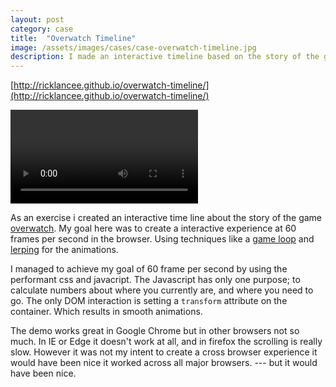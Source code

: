 ```yaml
---
layout: post
category: case
title:  "Overwatch Timeline"
image: /assets/images/cases/case-overwatch-timeline.jpg
description: I made an interactive timeline based on the story of the game Overwatch.
---
```


[http://ricklancee.github.io/overwatch-timeline/](http://ricklancee.github.io/overwatch-timeline/)

<video autoplay="true" loop="true">
    <source src="{{ site.baseurl | prepend: site.url }}/assets/images/overwatch/timeline.mp4" type="video/mp4">
</video>

As an exercise i created an interactive time line about the story of the game [overwatch](http://playoverwatch.com). My goal here was to create a interactive experience at 60 frames per second in the browser. Using techniques like a [game loop](https://developer.mozilla.org/en-US/docs/Games/Anatomy) and [lerping](http://codepen.io/rachsmith/post/animation-tip-lerp) for the animations.

I managed to achieve my goal of 60 frame per second by using the performant css and javacript. The Javascript has only one purpose; to calculate numbers about where you currently are, and where you need to go. The only DOM interaction is setting a `transform` attribute on the container. Which results in smooth animations.   

The demo works great in Google Chrome but in other browsers not so much. In IE or Edge it doesn't work at all, and in firefox the scrolling is really slow. However it was not my intent to create a cross browser experience it would have been nice it worked across all major browsers. --- but it would have been nice.

